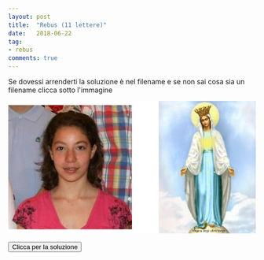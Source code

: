```yaml
---
layout: post
title:  "Rebus (11 lettere)"
date:   2018-06-22
tag:
- rebus
comments: true
---
```


Se dovessi arrenderti la soluzione è nel filename e se non sai cosa sia un filename clicca sotto l'immagine

![](/assets/2018-06-22/iaramadonna.jpg)

<div id="spoiler" style="display: none;">
Iaramadonna = Yara (Gambirasio) e la Madonna
</div>
<button onclick="document.getElementById('spoiler').style = 'block';">Clicca per la soluzione</button>
